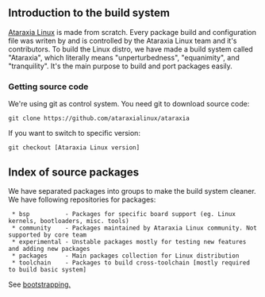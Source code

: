 ## Introduction to the build system
[Ataraxia Linux](https://github.com/ataraxialinux/ataraxia) is made from scratch. Every package build and configuration file was writen by and is controlled by the Ataraxia Linux team and it's contributors. To build the Linux distro, we have made a build system called "Ataraxia", which literally means "unperturbedness", "equanimity", and "tranquility". It's the main purpose to build and port packages easily.

### Getting source code
We're using git as control system. You need git to download source code:
```
git clone https://github.com/ataraxialinux/ataraxia
```
If you want to switch to specific version:
```
git checkout [Ataraxia Linux version]
```

## Index of source packages
We have separated packages into groups to make the build system cleaner. We have following repositories for packages:
```
 * bsp          - Packages for specific board support (eg. Linux kernels, bootloaders, misc. tools)
 * community    - Packages maintained by Ataraxia Linux community. Not supported by core team
 * experimental - Unstable packages mostly for testing new features and adding new packages
 * packages     - Main packages collection for Linux distribution
 * toolchain    - Packages to build cross-toolchain [mostly required to build basic system]
```

See [bootstrapping.](bootstrapping.md)
